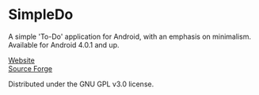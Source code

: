 SimpleDo
========

A simple 'To-Do' application for Android, with an emphasis on minimalism. Available for Android 4.0.1 and up.

<a href="">Website</a><br>
<a href="https://sourceforge.net/projects/simpledo/">Source Forge</a>

Distributed under the GNU GPL v3.0 license.
